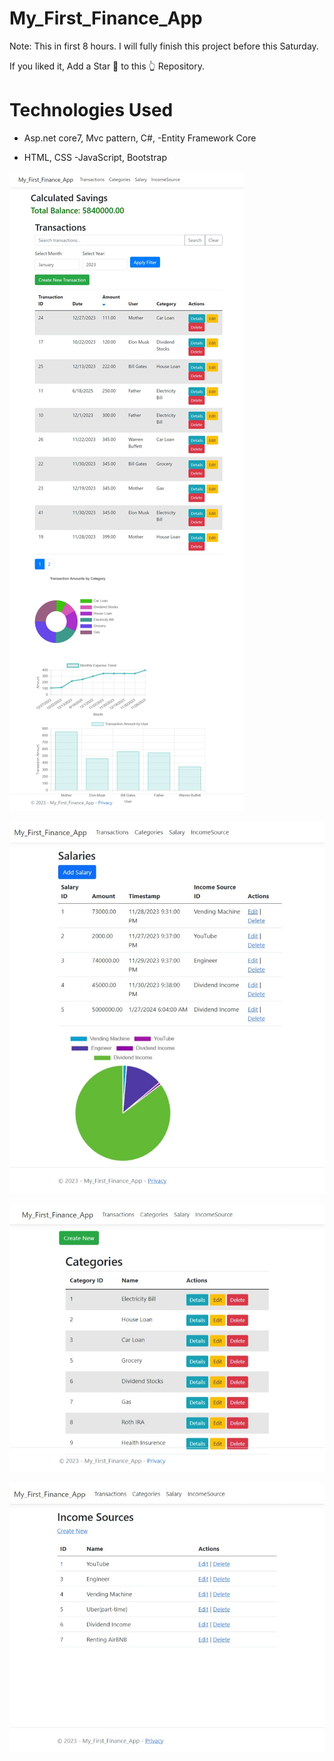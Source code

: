 # My_First_Finance_App
Note: This in first 8 hours.
I will fully finish this project before this Saturday.

If you liked it, Add a Star 🌟 to this 👆 Repository.

<h1> Technologies Used</h1>

- Asp.net core7, Mvc pattern, C#, 
-Entity Framework Core

- HTML, CSS
-JavaScript, Bootstrap


![alt text](https://github.com/EaindrayFromEarth/My_First_Finance_App/blob/master/Web%20capture_27-11-2023_173726_localhost.jpeg?raw=true)

![alt text](https://github.com/EaindrayFromEarth/My_First_Finance_App/blob/master/Web%20capture_27-11-2023_173932_localhost.jpeg?raw=true)

![alt text](https://github.com/EaindrayFromEarth/My_First_Finance_App/blob/master/Web%20capture_27-11-2023_17398_localhost.jpeg?raw=true)

![alt text](https://github.com/EaindrayFromEarth/My_First_Finance_App/blob/master/Web%20capture_27-11-2023_173952_localhost.jpeg?raw=true)
